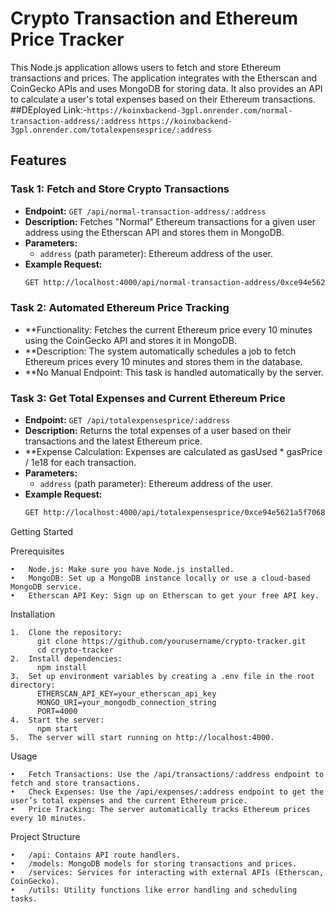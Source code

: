 # Crypto Transaction and Ethereum Price Tracker

This Node.js application allows users to fetch and store Ethereum transactions and prices. The application integrates with the Etherscan and CoinGecko APIs and uses MongoDB for storing data. It also provides an API to calculate a user's total expenses based on their Ethereum transactions.
##DEployed Link:-`https://koinxbackend-3gpl.onrender.com/normal-transaction-address/:address`
                `https://koinxbackend-3gpl.onrender.com/totalexpensesprice/:address`
## Features

### Task 1: Fetch and Store Crypto Transactions
- **Endpoint:** `GET /api/normal-transaction-address/:address`
- **Description:** Fetches "Normal" Ethereum transactions for a given user address using the Etherscan API and stores them in MongoDB.
- **Parameters:**
  - `address` (path parameter): Ethereum address of the user.
- **Example Request:**
  ```bash
  GET http://localhost:4000/api/normal-transaction-address/0xce94e5621a5f7068253c42558c147480f38b5e0d

### Task 2: Automated Ethereum Price Tracking
- **Functionality: Fetches the current Ethereum price every 10 minutes using the CoinGecko API and stores it in MongoDB.
- **Description: The system automatically schedules a job to fetch Ethereum prices every 10 minutes and stores them in the database.
- **No Manual Endpoint: This task is handled automatically by the server.

### Task 3: Get Total Expenses and Current Ethereum Price
- **Endpoint:** `GET /api/totalexpensesprice/:address`
- **Description:** Returns the total expenses of a user based on their transactions and the latest Ethereum price.
- **Expense Calculation: Expenses are calculated as gasUsed * gasPrice / 1e18 for each transaction.
- **Parameters:**
  - `address` (path parameter): Ethereum address of the user.
- **Example Request:**
  ```bash
  GET http://localhost:4000/api/totalexpensesprice/0xce94e5621a5f7068253c42558c147480f38b5e0d
Getting Started

Prerequisites

	•	Node.js: Make sure you have Node.js installed.
	•	MongoDB: Set up a MongoDB instance locally or use a cloud-based MongoDB service.
	•	Etherscan API Key: Sign up on Etherscan to get your free API key.

Installation

	1.	Clone the repository:
          git clone https://github.com/yourusername/crypto-tracker.git
          cd crypto-tracker
	2.	Install dependencies:
          npm install
 	3.	Set up environment variables by creating a .env file in the root directory:
          ETHERSCAN_API_KEY=your_etherscan_api_key
          MONGO_URI=your_mongodb_connection_string
          PORT=4000
	4.	Start the server:
          npm start
 	5.	The server will start running on http://localhost:4000.
  
  Usage

	•	Fetch Transactions: Use the /api/transactions/:address endpoint to fetch and store transactions.
	•	Check Expenses: Use the /api/expenses/:address endpoint to get the user’s total expenses and the current Ethereum price.
	•	Price Tracking: The server automatically tracks Ethereum prices every 10 minutes.
 Project Structure

	•	/api: Contains API route handlers.
	•	/models: MongoDB models for storing transactions and prices.
	•	/services: Services for interacting with external APIs (Etherscan, CoinGecko).
	•	/utils: Utility functions like error handling and scheduling tasks.
 
